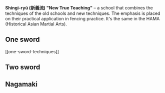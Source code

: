 **Shingi-ryū (新義流) "New True Teaching"** – a school that combines the techniques of the old schools and new techniques. The emphasis is placed on their practical application in fencing practice. It's the same in the HAMA (Historical Asian Martial Arts).

## One sword
[[one-sword-techniques]]

## Two sword

## Nagamaki